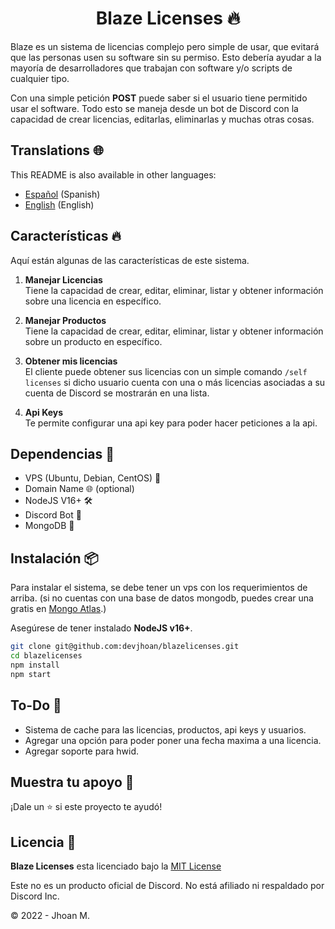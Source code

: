 <h1 align="center">Blaze Licenses 🔥</h1>

Blaze es un sistema de licencias complejo pero simple de usar, que evitará que las personas usen su software sin su permiso. Esto debería ayudar a la mayoría de desarrolladores que trabajan con software y/o scripts de cualquier tipo.

Con una simple petición **POST** puede saber si el usuario tiene permitido usar el software. Todo esto se maneja desde un bot de Discord con la capacidad de crear licencias, editarlas, eliminarlas y muchas otras cosas.

## Translations 🌐

This README is also available in other languages:

- [Español](https://github.com/DevJhoan/BlazeLicenses/blob/master/README.md) (Spanish)
- [English](https://github.com/DevJhoan/BlazeLicenses/blob/master/README_EN.md) (English)

## Características 🔥

Aquí están algunas de las características de este sistema.

1. **Manejar Licencias**    
Tiene la capacidad de crear, editar, eliminar, listar y obtener información sobre una licencia en específico.

2. **Manejar Productos**    
Tiene la capacidad de crear, editar, eliminar, listar y obtener información sobre un producto en específico.

4. **Obtener mis licencias**    
El cliente puede obtener sus licencias con un simple comando `/self licenses` si dicho usuario cuenta con una o más licencias asociadas a su cuenta de Discord se mostrarán en una lista.

5. **Api Keys**     
Te permite configurar una api key para poder hacer peticiones a la api.

## Dependencias 🔗

- VPS (Ubuntu, Debian, CentOS) 🐧
- Domain Name 🌐 (optional)
- NodeJS V16+ 🛠
- Discord Bot 🤖
- MongoDB 🥭

## Instalación 📦

Para instalar el sistema, se debe tener un vps con los requerimientos de arriba. (si no cuentas con una base de datos mongodb, puedes crear una gratis en [Mongo Atlas](https://www.mongodb.com/cloud/atlas).)

Asegúrese de tener instalado **NodeJS v16+**.

```sh
git clone git@github.com:devjhoan/blazelicenses.git
cd blazelicenses
npm install
npm start
```

## To-Do 🚧

- Sistema de cache para las licencias, productos, api keys y usuarios.
- Agregar una opción para poder poner una fecha maxima a una licencia.
- Agregar soporte para hwid.

## Muestra tu apoyo 💙

¡Dale un ⭐️ si este proyecto te ayudó!

## Licencia  📄
**Blaze Licenses** esta licenciado bajo la [MIT License](https://github.com/DevJhoan/BlazeLicenses/blob/master/LICENSE)

Este no es un producto oficial de Discord. No está afiliado ni respaldado por Discord Inc.

© 2022 - Jhoan M.
